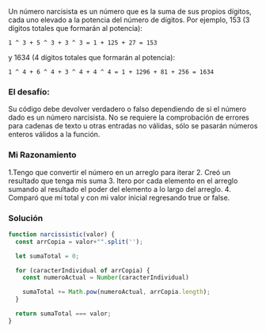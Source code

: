 Un número narcisista es un número que es la suma de sus propios dígitos, cada uno elevado a la potencia del número de dígitos.
Por ejemplo, 153 (3 dígitos totales que formarán al potencia):
```
1 ^ 3 + 5 ^ 3 + 3 ^ 3 = 1 + 125 + 27 = 153
```
y 1634 (4 dígitos totales que formarán al potencia):
```
1 ^ 4 + 6 ^ 4 + 3 ^ 4 + 4 ^ 4 = 1 + 1296 + 81 + 256 = 1634
```
 
### El desafío:
Su código debe devolver verdadero o falso dependiendo de si el número dado es un número narcisista.
No se requiere la comprobación de errores para cadenas de texto u otras entradas no válidas, sólo se pasarán números enteros válidos a la función.

### Mi Razonamiento 

1.Tengo que convertir el número en un arreglo para iterar
2. Creó un resultado que tenga mis suma 
3. Itero por cada elemento en el arreglo sumando al resultado el poder del elemento a lo largo del arreglo. 
4. Comparó que mi total y con mi valor inicial regresando true or false.

### Solución

```js
function narcissistic(valor) {
  const arrCopia = valor+"".split('');

  let sumaTotal = 0;

  for (caracterIndividual of arrCopia) {
    const numeroActual = Number(caracterIndividual)

    sumaTotal += Math.pow(numeroActual, arrCopia.length);
  }

  return sumaTotal === valor;
}
```
